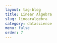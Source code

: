 ```yaml
---
layout: tag-blog
title: Linear Algebra
slug: linearalgebra
category: datascience
menu: false
order: 7
---
```

